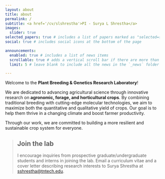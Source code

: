 ```yaml
---
layout: about
title: about
permalink: /
subtitle: <a href='/cv/slshrestha'>PI - Surya L Shrestha</a>
images:
  slider: true
selected_papers: true # includes a list of papers marked as "selected={true}"
social: true # includes social icons at the bottom of the page

announcements:
  enabled: true # includes a list of news items
  scrollable: true # adds a vertical scroll bar if there are more than 3 news items
  limit: 5 # leave blank to include all the news in the `_news` folder

---
```

Welcome to the **Plant Breeding & Genetics Research Laboratory**! 

We are dedicated to advancing agricultural science through innovative research on **agronomic, forage, and horticultural crops**. By combining traditional breeding with cutting-edge molecular technologies, we aim to maximize both the quantitative and qualitative yield of crops. Our goal is to help them thrive in a changing climate and boost farmer productivity.

Through our work, we are committed to building a more resilient and sustainable crop system for everyone.

> ## Join the lab
>
>I encourage inquiries from prospective graduate/undergraduate students and interns in joining the lab. Email a curriculum vitae and a cover letter describing research interests to Surya Shrestha at [sshrestha@tntech.edu](mailto:sshrestha@tntech.edu).
